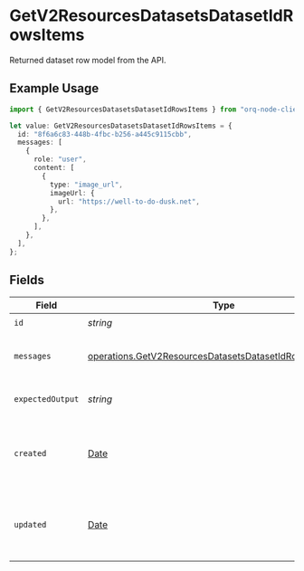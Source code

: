 # GetV2ResourcesDatasetsDatasetIdRowsItems

Returned dataset row model from the API.

## Example Usage

```typescript
import { GetV2ResourcesDatasetsDatasetIdRowsItems } from "orq-node-client/models/operations";

let value: GetV2ResourcesDatasetsDatasetIdRowsItems = {
  id: "8f6a6c83-448b-4fbc-b256-a445c9115cbb",
  messages: [
    {
      role: "user",
      content: [
        {
          type: "image_url",
          imageUrl: {
            url: "https://well-to-do-dusk.net",
          },
        },
      ],
    },
  ],
};
```

## Fields

| Field                                                                                                                              | Type                                                                                                                               | Required                                                                                                                           | Description                                                                                                                        |
| ---------------------------------------------------------------------------------------------------------------------------------- | ---------------------------------------------------------------------------------------------------------------------------------- | ---------------------------------------------------------------------------------------------------------------------------------- | ---------------------------------------------------------------------------------------------------------------------------------- |
| `id`                                                                                                                               | *string*                                                                                                                           | :heavy_check_mark:                                                                                                                 | N/A                                                                                                                                |
| `messages`                                                                                                                         | [operations.GetV2ResourcesDatasetsDatasetIdRowsMessages](../../models/operations/getv2resourcesdatasetsdatasetidrowsmessages.md)[] | :heavy_check_mark:                                                                                                                 | Input message(s) of the dataset row                                                                                                |
| `expectedOutput`                                                                                                                   | *string*                                                                                                                           | :heavy_minus_sign:                                                                                                                 | Reference of the dataset row                                                                                                       |
| `created`                                                                                                                          | [Date](https://developer.mozilla.org/en-US/docs/Web/JavaScript/Reference/Global_Objects/Date)                                      | :heavy_minus_sign:                                                                                                                 | The date and time the resource was created                                                                                         |
| `updated`                                                                                                                          | [Date](https://developer.mozilla.org/en-US/docs/Web/JavaScript/Reference/Global_Objects/Date)                                      | :heavy_minus_sign:                                                                                                                 | The date and time the resource was last updated                                                                                    |